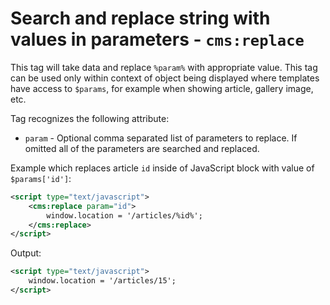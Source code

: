 # Search and replace string with values in parameters - `cms:replace`

This tag will take data and replace `%param%` with appropriate value. This tag can be used only within context of object being displayed where templates have access to `$params`, for example when showing article, gallery image, etc.

Tag recognizes the following attribute:

- `param` - Optional comma separated list of parameters to replace. If omitted all of the parameters are searched and replaced. 

Example which replaces article `id` inside of JavaScript block with value of `$params['id']`:

```xml
<script type="text/javascript">
	<cms:replace param="id">
		window.location = '/articles/%id%';
	</cms:replace>
</script>
```

Output:

```xml
<script type="text/javascript">
	window.location = '/articles/15';
</script>
```
